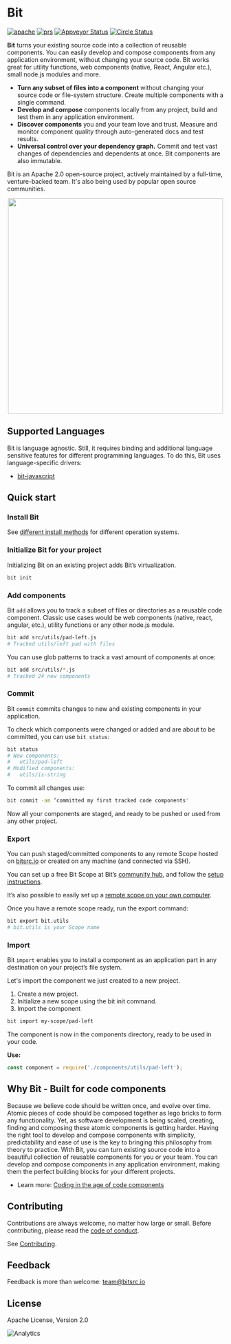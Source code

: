 # Bit

</p>
<div style="text-align:left">
  <a href="https://opensource.org/licenses/Apache-2.0"><img alt="apache" src="https://img.shields.io/badge/License-Apache%202.0-blue.svg"></a>
  <a href="https://github.com/teambit/bit/blob/master/CONTRIBUTING.md"><img alt="prs" src="https://img.shields.io/badge/PRs-welcome-brightgreen.svg"></a>
  <a href="https://github.com/teambit/bit/blob/master/CHANGELOG.md"><img alt="Appveyor Status" src="https://ci.appveyor.com/api/projects/status/vg7wvfvku12kkxkc?svg=true"></a>
  <a href="https://github.com/teambit/bit/blob/master/CHANGELOG.md"><img alt="Circle Status" src="https://circleci.com/gh/teambit/bit/tree/master.svg?style=shield&circle-token=d9fc5b19b90fb7e0655d941a5d7f21b61174c4e7"></a>
</p>

</div>

**Bit** turns your existing source code into a collection of reusable components. You can easily develop and compose components from any application environment, without changing your source code. Bit works great for utility functions, web components (native, React, Angular etc.), small node.js modules and more.

* **Turn any subset of files into a component** without changing your source code or file-system structure. Create multiple components with a single command.
* **Develop and compose** components locally from any project, build and test them in any application environment.
* **Discover components** you and your team love and trust. Measure and monitor component quality through auto-generated docs and test results.
* **Universal control over your dependency graph.** Commit and test vast changes of dependencies and dependents at once. Bit components are also immutable.

Bit is an Apache 2.0 open-source project, actively maintained by a full-time, venture-backed team. 
It's also being used by popular open source communities.

<p align="center">
  <img src="https://storage.googleapis.com/bit-docs/readme.gif" height="500">
</p>

## Supported Languages
Bit is language agnostic. Still, it requires binding and additional language sensitive features for different programming languages. To do this, Bit uses language-specific drivers:

* [bit-javascript](https://github.com/teambit/bit-javascript)

## Quick start

### Install Bit

See [different install methods](https://docs.bitsrc.io/en/article/02-install-bit-on-your-computer) for different operation systems.

### Initialize Bit for your project

Initializing Bit on an existing project adds Bit’s virtualization.

```sh
bit init
```

### Add components

Bit `add` allows you to track a subset of files or directories as a reusable code component. Classic use cases would be web components (native, react, angular, etc.), utility functions or any other node.js module.

```sh
bit add src/utils/pad-left.js
# Tracked utils/left pad with files 
```

You can use glob patterns to track a vast amount of components at once:

```sh
bit add src/utils/*.js
# Tracked 24 new components
```

### Commit

Bit `commit` commits changes to new and existing components in your application.

To check which components were changed or added and are about to be committed, you can use `bit status`:

```sh
bit status
# New components:
#   utils/pad-left
# Modified components:
#   utils/is-string
```

To commit all changes use:

```sh
bit commit -am ‘committed my first tracked code components'
```

Now all your components are staged, and ready to be pushed or used from any other project.

### Export

You can push staged/committed components to any remote Scope hosted on [bitsrc.io](https://bitsrc.io) or created on any machine (and connected via SSH).

You can set up a free Bit Scope at Bit’s [community hub](https://bitsrc.io), and follow the [setup instructions](https://docs.bitsrc.io/en/article/07-create-a-free-bitsrc-scope).

It’s also possible to easily set up a [remote scope on your own
computer](https://teambit.github.io/bit/getting-started.html#setup-a-remote-scope).

Once you have a remote scope ready, run the export command:

```sh
bit export bit.utils
# bit.utils is your Scope name
```

### Import

Bit `import` enables you to install a component as an application part in any destination on your project’s file system.

Let's import the component we just created to a new project.

1. Create a new project.
2. Initialize a new scope using the bit init command.
3. Import the component
  ```sh
  bit import my-scope/pad-left
  ```

The component is now in the components directory, ready to be used in your code.

**Use:**

```js
const component = require('./components/utils/pad-left');
```

## Why Bit - Built for code components

Because we believe code should be written once, and evolve over time. Atomic pieces of code should be composed together as lego bricks to form any functionality. Yet, as software development is being scaled, creating, finding and composing these atomic components is getting harder. Having the right tool to develop and compose components with simplicity, predictability and ease of use is the key to bringing this philosophy from theory to practice. With Bit, you can turn existing source code into a beautiful collection of reusable components for you or your team. You can develop and compose components in any application environment, making them the perfect building blocks for your different projects.

* Learn more: [Coding in the age of code components](https://blog.bitsrc.io/introducing-bit-writing-code-in-the-age-of-code-components-fd8512a9aa90)


## Contributing

Contributions are always welcome, no matter how large or small. Before contributing, please read the [code of conduct](CODE_OF_CONDUCT.md).

See [Contributing](CONTRIBUTING.md).

## Feedback

Feedback is more than welcome: [team@bitsrc.io](mailto:team@bitsrc.io)

## License

Apache License, Version 2.0

![Analytics](https://ga-beacon.appspot.com/UA-96032224-1/bit/readme)
